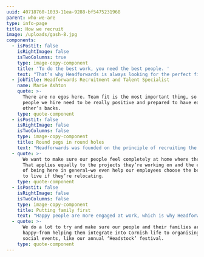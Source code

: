 ```yaml
---
uuid: 40718760-1033-11ea-9288-bf5475231968
parent: who-we-are
type: info-page
title: How we recruit
image: /uploads/gash-8.jpg
components:
  - isPostit: false
    isRightImage: false
    isTwoColumns: true
    type: image-copy-component
    title: 'To do the best work, you need the best people. '
    text: "That’s why Headforwards is always looking for the perfect fit – for our clients and for our culture.   \n\nHeadforwards is a software business. But first and foremost, it’s a people business. \n\n\rIn its Cornwall offices, a fast-growing team contributes to an open and honest culture where everyone has their voice heard—and where working well together is the number one priority. \rThis is ‘the Headforwards type’: a team player. And it’s a team that’s always looking to grow."
  - jobTitle: Headforwards Recruitment and Talent Specialist
    name: Marie Ashton
    quote: >-
      There are no egos here. Team fit is the most important thing, so the
      people we hire need to be really positive and prepared to have each
      other’s backs.
    type: quote-component
  - isPostit: false
    isRightImage: false
    isTwoColumns: false
    type: image-copy-component
    title: Round pegs in round holes
    text: "Headforwards was founded on the principle of recruiting the right team for each client. Rather than go it alone, it gets clients involved in the process, so everyone is confident from the start that the right people are on board.\r\n\nAnd when those people are on board, Headforwards makes sure they always feel engaged and fulfilled in their work. That’s why the company has such a high staff retention rate, and why it’s able to build such strong and lasting partnerships with clients."
  - quote: >-
      We want to make sure our people feel completely at home where they are.
      That applies equally to the projects they’re working on and the experience
      of being here in general—we even help our employees choose the best place
      to live if they’re relocating.
    type: quote-component
  - isPostit: false
    isRightImage: false
    isTwoColumns: false
    type: image-copy-component
    title: Putting family first
    text: "Happy people are more engaged at work, which is why Headforwards places so much emphasis on ensuring its staff, and the people around them, are well looked after. \r\n\nThat’s one reason you’re more likely to see Headforwards employees at one of the company’s many social events than burning the midnight oil. And it’s why Headforwards goes above and beyond to help its people feel right at home when relocating to Cornwall.    \n\n\rIt’s all about doing valuable work, in a beautiful place, for appreciative clients. With a ready-made social life just waiting to be enjoyed."
  - quote: >-
      We do a lot to try and make sure our people and their families are
      happy—from helping them integrate into Cornish life to organising regular
      social events, like our annual ‘Headstock’ festival.
    type: quote-component
---
```


